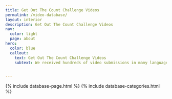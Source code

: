 ```yaml
---
title: Get Out The Count Challenge Videos
permalink: /video-database/
layout: interior
description: Get Out The Count Challenge Videos
nav:
  color: light
  page: about
hero:
  color: blue
  callout:
    text: Get Out The Count Challenge Videos
    subtext: We received hundreds of video submissions in many languages from all across the United States. Search and share videos below.


---
```

{% include database-page.html %}
{% include database-categories.html %}
